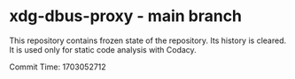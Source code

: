 # xdg-dbus-proxy - main branch

This repository contains frozen state of the repository.
Its history is cleared. It is used only for static code
analysis with Codacy.

Commit Time: 1703052712